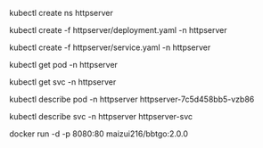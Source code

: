  kubectl create ns httpserver

 kubectl create -f httpserver/deployment.yaml -n httpserver

  kubectl create -f httpserver/service.yaml -n httpserver

 kubectl get pod -n httpserver


 kubectl get svc -n httpserver


kubectl describe pod -n httpserver httpserver-7c5d458bb5-vzb86

kubectl describe svc -n httpserver httpserver-svc

docker run -d -p 8080:80 maizui216/bbtgo:2.0.0